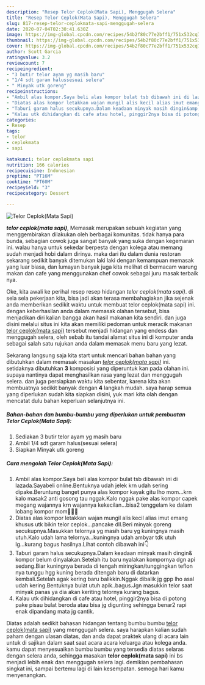 ```yaml
---
description: "Resep Telor Ceplok(Mata Sapi), Menggugah Selera"
title: "Resep Telor Ceplok(Mata Sapi), Menggugah Selera"
slug: 817-resep-telor-ceplokmata-sapi-menggugah-selera
date: 2020-07-04T02:30:41.630Z
image: https://img-global.cpcdn.com/recipes/54b2f80c77e2bff1/751x532cq70/telor-ceplokmata-sapi-foto-resep-utama.jpg
thumbnail: https://img-global.cpcdn.com/recipes/54b2f80c77e2bff1/751x532cq70/telor-ceplokmata-sapi-foto-resep-utama.jpg
cover: https://img-global.cpcdn.com/recipes/54b2f80c77e2bff1/751x532cq70/telor-ceplokmata-sapi-foto-resep-utama.jpg
author: Scott Garcia
ratingvalue: 3.2
reviewcount: 7
recipeingredient:
- "3 butir telor ayam yg masih baru"
- "1/4 sdt garam halussesuai selera"
- " Minyak utk goreng"
recipeinstructions:
- "Ambil alas kompor.Saya beli alas kompor bulat tsb dibawah ini di lazada.Sayabeli online.Bentuknya udah jelek krn udah sering dipake.Beruntung banget punya alas kompor kayak gitu lho mom...krn kalo masak2 anti gosong tau nggak.Kalo nggak pake alas kompor capek megang wajannya krn wajannya kekecilan...bisa2 tenggelam ke dalam lobang kompor mom🤣🤣🤣"
- "Diatas alas kompor letakkan wajan mungil alis kecil alias imut emang khusus utk bikin telor ceplok...pancake dll.Beri minyak goreng secukupnya.Masukkan telornya yg masih baru yg kuningnya masih utuh.Kalo udah lama telornya...kuningnya udah ambyar tdk utuh lg...kurang bagus hasilnya.Lihat contoh dibawah ini👇"
- "Taburi garam halus secukupnya.Dalam keadaan minyak masih dingin&amp; kompor belum dinyalakan.Setelah itu baru nyalakan kompornya dgn api sedang.Biar kuningnya berada di tengah miringkan/tunggingkan teflon nya tunggu hgg kuning berada ditengah baru di datarkan kembali.Setelah agak kering baru balikkin.Nggak dibalik jg gpp lho asal udah kering.Bentuknya bulat utuh apik..bagus.Jgn masukkin telor saat minyak panas ya dia akan keriting telornya kurang bagus."
- "Kalau utk dihidangkan di cafe atau hotel, pinggir2nya bisa di potong pake pisau bulat beroda atau bisa jg digunting sehingga benar2 rapi enak dipandang mata jg cantik."
categories:
- Resep
tags:
- telor
- ceplokmata
- sapi

katakunci: telor ceplokmata sapi 
nutrition: 166 calories
recipecuisine: Indonesian
preptime: "PT16M"
cooktime: "PT60M"
recipeyield: "3"
recipecategory: Dessert

---
```



![Telor Ceplok(Mata Sapi)](https://img-global.cpcdn.com/recipes/54b2f80c77e2bff1/751x532cq70/telor-ceplokmata-sapi-foto-resep-utama.jpg)

<b><i>telor ceplok(mata sapi)</i></b>, Memasak merupakan sebuah kegiatan yang menggembirakan dilakukan oleh berbagai komunitas. tidak hanya para bunda, sebagian cowok juga sangat banyak yang suka dengan kegemaran ini. walau hanya untuk sekedar berpesta dengan kolega atau memang sudah menjadi hobi dalam dirinya. maka dari itu dalam dunia restoran sekarang sedikit banyak ditemukan laki laki dengan kemampuan memasak yang luar biasa, dan lumayan banyak juga kita melihat di bermacam warung makan dan cafe yang menggunakan chef cowok sebagai juru masak terbaik nya.

Oke, kita awali ke perihal resep resep hidangan <i>telor ceplok(mata sapi)</i>. di sela sela pekerjaan kita, bisa jadi akan terasa membahagiakan jika sejenak anda memberikan sedikit waktu untuk membuat telor ceplok(mata sapi) ini. dengan keberhasilan anda dalam memasak olahan tersebut, bisa menjadikan diri kalian bangga akan hasil makanan kita sendiri. dan juga disini melalui situs ini kita akan memiliki pedoman untuk meracik makanan <u>telor ceplok(mata sapi)</u> tersebut menjadi hidangan yang endess dan menggugah selera, oleh sebab itu tandai alamat situs ini di komputer anda sebagai salah satu rujukan anda dalam memasak menu baru yang lezat.




Sekarang langsung saja kita start untuk mencari bahan bahan yang dibutuhkan dalam memasak masakan <u><i>telor ceplok(mata sapi)</i></u> ini. setidaknya dibutuhkan <b>3</b> komposisi yang diperuntuk kan pada olahan ini. supaya nantinya dapat menghasilkan rasa yang lezat dan menggugah selera. dan juga persiapkan waktu kita sebentar, karena kita akan membuatnya sedikit banyak dengan <b>4</b> langkah mudah. saya harap semua yang diperlukan sudah kita siapkan disini, yuk mari kita olah dengan mencatat dulu bahan keperluan selanjutnya ini.

<!--inarticleads1-->

##### Bahan-bahan dan bumbu-bumbu yang diperlukan untuk pembuatan Telor Ceplok(Mata Sapi):

1. Sediakan 3 butir telor ayam yg masih baru
1. Ambil 1/4 sdt garam halus(sesuai selera)
1. Siapkan  Minyak utk goreng




<!--inarticleads2-->

##### Cara mengolah Telor Ceplok(Mata Sapi):

1. Ambil alas kompor.Saya beli alas kompor bulat tsb dibawah ini di lazada.Sayabeli online.Bentuknya udah jelek krn udah sering dipake.Beruntung banget punya alas kompor kayak gitu lho mom...krn kalo masak2 anti gosong tau nggak.Kalo nggak pake alas kompor capek megang wajannya krn wajannya kekecilan...bisa2 tenggelam ke dalam lobang kompor mom🤣🤣🤣
1. Diatas alas kompor letakkan wajan mungil alis kecil alias imut emang khusus utk bikin telor ceplok...pancake dll.Beri minyak goreng secukupnya.Masukkan telornya yg masih baru yg kuningnya masih utuh.Kalo udah lama telornya...kuningnya udah ambyar tdk utuh lg...kurang bagus hasilnya.Lihat contoh dibawah ini👇
1. Taburi garam halus secukupnya.Dalam keadaan minyak masih dingin&amp; kompor belum dinyalakan.Setelah itu baru nyalakan kompornya dgn api sedang.Biar kuningnya berada di tengah miringkan/tunggingkan teflon nya tunggu hgg kuning berada ditengah baru di datarkan kembali.Setelah agak kering baru balikkin.Nggak dibalik jg gpp lho asal udah kering.Bentuknya bulat utuh apik..bagus.Jgn masukkin telor saat minyak panas ya dia akan keriting telornya kurang bagus.
1. Kalau utk dihidangkan di cafe atau hotel, pinggir2nya bisa di potong pake pisau bulat beroda atau bisa jg digunting sehingga benar2 rapi enak dipandang mata jg cantik.




Diatas adalah sedikit bahasan hidangan tentang bumbu bumbu <u>telor ceplok(mata sapi)</u> yang menggugah selera. saya harapkan kalian sudah paham dengan ulasan diatas, dan anda dapat praktek ulang di acara lain untuk di sajikan dalam saat saat acara acara keluarga atau kolega anda. kamu dapat menyesuaikan bumbu bumbu yang tersedia diatas selaras dengan selera anda, sehingga masakan <b>telor ceplok(mata sapi)</b> ini bs menjadi lebih enak dan menggugah selera lagi. demikian pembahasan singkat ini, sampai bertemu lagi di lain kesempatan. semoga hari kamu menyenangkan.

